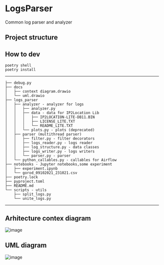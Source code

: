 # LogsParser
Common log parser and analyzer

## Project structure

## How to dev
```
poetry shell
poetry install
```

***
```
├── debug.py
├── docs
│   ├── context diagram.drawio
│   └── uml.drawio
├── logs_parser
│   ├── analyzer - analyzer for logs
│   │   ├── analyzer.py
│   │   ├── data - data for IP2Location Lib
│   │   │   ├── IP2LOCATION-LITE-DB11.BIN
│   │   │   ├── LICENSE_LITE.TXT
│   │   │   └── README_LITE.TXT
│   │   └── plots.py - plots (deprecated)
│   ├── parser (multithread parser)
│   │   ├── filter.py - filter decorators
│   │   ├── logs_reader.py - logs reader
│   │   ├── log_structure.py - data classes
│   │   ├── logs_writer.py - logs writers
│   │   └── parser.py - parser
│   └── python_callables.py - callables for Airflow
├── notebooks - Jupyter notebooks,some experiment
│   ├── experiment.ipynb
│   └── gorod_09102021_231021.csv
├── poetry.lock
├── pyproject.toml
├── README.md
└── scripts - utils
    ├── split_logs.py
    └── unite_logs.py

```
***
## Arhitecture contex diagram

![image](https://user-images.githubusercontent.com/25473820/138543868-2eca1741-7ae4-47ba-bd86-05437461cb20.png)

## UML diagram

![image](https://user-images.githubusercontent.com/25473820/138544987-9a0e92aa-5bf8-4589-bdab-12bbd741b155.png)